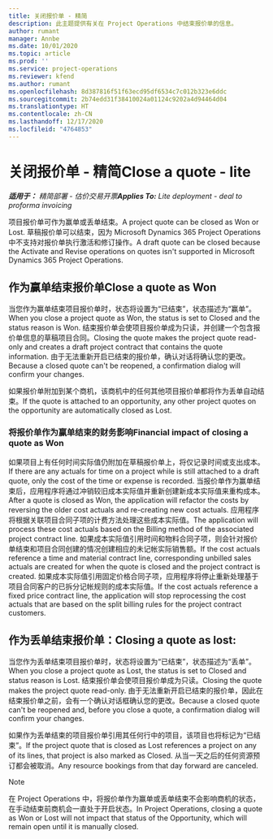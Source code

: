 ```yaml
---
title: 关闭报价单 - 精简
description: 此主题提供有关在 Project Operations 中结束报价单的信息。
author: rumant
manager: Annbe
ms.date: 10/01/2020
ms.topic: article
ms.prod: ''
ms.service: project-operations
ms.reviewer: kfend
ms.author: rumant
ms.openlocfilehash: 8d387816f51f63ecd95df6534c7c012b323e6ddc
ms.sourcegitcommit: 2b74edd31f38410024a01124c9202a4d94464d04
ms.translationtype: HT
ms.contentlocale: zh-CN
ms.lasthandoff: 12/17/2020
ms.locfileid: "4764853"
---
```

# <a name="close-a-quote---lite"></a><span data-ttu-id="7d963-103">关闭报价单 - 精简</span><span class="sxs-lookup"><span data-stu-id="7d963-103">Close a quote - lite</span></span>

<span data-ttu-id="7d963-104">_**适用于：** 精简部署 - 估价交易开票_</span><span class="sxs-lookup"><span data-stu-id="7d963-104">_**Applies To:** Lite deployment - deal to proforma invoicing_</span></span>

<span data-ttu-id="7d963-105">项目报价单可作为赢单或丢单结束。</span><span class="sxs-lookup"><span data-stu-id="7d963-105">A project quote can be closed as Won or Lost.</span></span> <span data-ttu-id="7d963-106">草稿报价单可以结束，因为 Microsoft Dynamics 365 Project Operations 中不支持对报价单执行激活和修订操作。</span><span class="sxs-lookup"><span data-stu-id="7d963-106">A draft quote can be closed because the Activate and Revise operations on quotes isn't supported in Microsoft Dynamics 365 Project Operations.</span></span>

## <a name="close-a-quote-as-won"></a><span data-ttu-id="7d963-107">作为赢单结束报价单</span><span class="sxs-lookup"><span data-stu-id="7d963-107">Close a quote as Won</span></span>

<span data-ttu-id="7d963-108">当您作为赢单结束项目报价单时，状态将设置为“已结束”，状态描述为“赢单”。</span><span class="sxs-lookup"><span data-stu-id="7d963-108">When you close a project quote as Won, the status is set to Closed and the status reason is Won.</span></span> <span data-ttu-id="7d963-109">结束报价单会使项目报价单成为只读，并创建一个包含报价单信息的草稿项目合同。</span><span class="sxs-lookup"><span data-stu-id="7d963-109">Closing the quote makes the project quote read-only and creates a draft project contract that contains the quote information.</span></span> <span data-ttu-id="7d963-110">由于无法重新开启已结束的报价单，确认对话将确认您的更改。</span><span class="sxs-lookup"><span data-stu-id="7d963-110">Because a closed quote can't be reopened, a confirmation dialog will confirm your changes.</span></span>

<span data-ttu-id="7d963-111">如果报价单附加到某个商机，该商机中的任何其他项目报价单都将作为丢单自动结束。</span><span class="sxs-lookup"><span data-stu-id="7d963-111">If the quote is attached to an opportunity, any other project quotes on the opportunity are automatically closed as Lost.</span></span>

### <a name="financial-impact-of-closing-a-quote-as-won"></a><span data-ttu-id="7d963-112">将报价单作为赢单结束的财务影响</span><span class="sxs-lookup"><span data-stu-id="7d963-112">Financial impact of closing a quote as Won</span></span>

<span data-ttu-id="7d963-113">如果项目上有任何时间实际值仍附加在草稿报价单上，将仅记录时间或支出成本。</span><span class="sxs-lookup"><span data-stu-id="7d963-113">If there are any actuals for time on a project while is still attached to a draft quote, only the cost of the time or expense is recorded.</span></span> <span data-ttu-id="7d963-114">当报价单作为赢单结束后，应用程序将通过冲销较旧成本实际值并重新创建新成本实际值来重构成本。</span><span class="sxs-lookup"><span data-stu-id="7d963-114">After a quote is closed as Won, the application will refactor the costs by reversing the older cost actuals and re-creating new cost actuals.</span></span> <span data-ttu-id="7d963-115">应用程序将根据关联项目合同子项的计费方法处理这些成本实际值。</span><span class="sxs-lookup"><span data-stu-id="7d963-115">The application will process these cost actuals based on the Billing method of the associated project contract line.</span></span> <span data-ttu-id="7d963-116">如果成本实际值引用时间和物料合同子项，则会针对报价单结束和项目合同创建的情况创建相应的未记帐实际销售额。</span><span class="sxs-lookup"><span data-stu-id="7d963-116">If the cost actuals reference a time and material contract line, corresponding unbilled sales actuals are created for when the quote is closed and the project contract is created.</span></span> <span data-ttu-id="7d963-117">如果成本实际值引用固定价格合同子项，应用程序将停止重新处理基于项目合同客户的已拆分记帐规则的成本实际值。</span><span class="sxs-lookup"><span data-stu-id="7d963-117">If the cost actuals reference a fixed price contract line, the application will stop reprocessing the cost actuals that are based on the split billing rules for the project contract customers.</span></span>

## <a name="closing-a-quote-as-lost"></a><span data-ttu-id="7d963-118">作为丢单结束报价单：</span><span class="sxs-lookup"><span data-stu-id="7d963-118">Closing a quote as lost:</span></span>

<span data-ttu-id="7d963-119">当您作为丢单结束项目报价单时，状态将设置为“已结束”，状态描述为“丢单”。</span><span class="sxs-lookup"><span data-stu-id="7d963-119">When you close a project quote as Lost, the status is set to Closed and status reason is Lost.</span></span> <span data-ttu-id="7d963-120">结束报价单会使项目报价单成为只读。</span><span class="sxs-lookup"><span data-stu-id="7d963-120">Closing the quote makes the project quote read-only.</span></span> <span data-ttu-id="7d963-121">由于无法重新开启已结束的报价单，因此在结束报价单之前，会有一个确认对话框确认您的更改。</span><span class="sxs-lookup"><span data-stu-id="7d963-121">Because a closed quote can't be reopened and, before you close a quote, a confirmation dialog will confirm your changes.</span></span>

<span data-ttu-id="7d963-122">如果作为丢单结束的项目报价单引用其任何行中的项目，该项目也将标记为“已结束”。</span><span class="sxs-lookup"><span data-stu-id="7d963-122">If the project quote that is closed as Lost references a project on any of its lines, that project is also marked as Closed.</span></span> <span data-ttu-id="7d963-123">从当一天之后的任何资源预订都会被取消。</span><span class="sxs-lookup"><span data-stu-id="7d963-123">Any resource bookings from that day forward are canceled.</span></span>

> [!NOTE]
> <span data-ttu-id="7d963-124">在 Project Operations 中，将报价单作为赢单或丢单结束不会影响商机的状态，在手动结束前商机会一直处于开启状态。</span><span class="sxs-lookup"><span data-stu-id="7d963-124">In Project Operations, closing a quote as Won or Lost will not impact that status of the Opportunity, which will remain open until it is manually closed.</span></span>
